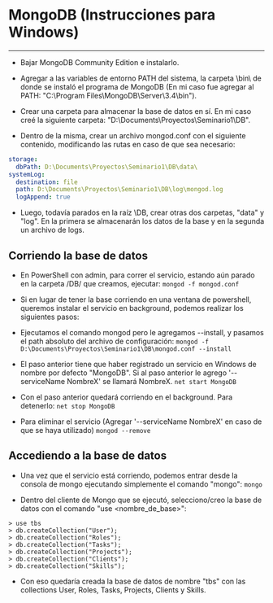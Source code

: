 # MongoDB (Instrucciones para Windows)
-------

- Bajar MongoDB Community Edition e instalarlo.
- Agregar a las variables de entorno PATH del sistema, la carpeta \bin\ de donde se instaló el programa de MongoDB (En mi caso fue agregar al PATH: "C:\Program Files\MongoDB\Server\3.4\bin").

- Crear una carpeta para almacenar la base de datos en sí. En mi caso creé la siguiente carpeta: "D:\Documents\Proyectos\Seminario1\DB\".
- Dentro de la misma, crear un archivo mongod.conf con el siguiente contenido, modificando las rutas en caso de que sea necesario:

```yaml
storage:
  dbPath: D:\Documents\Proyectos\Seminario1\DB\data\
systemLog:
  destination: file
  path: D:\Documents\Proyectos\Seminario1\DB\log\mongod.log
  logAppend: true
```

- Luego, todavía parados en la raíz \DB\, crear otras dos carpetas, "data" y "log". En la primera se almacenarán los datos de la base y en la segunda un archivo de logs.


Corriendo la base de datos
--------------------------

- En PowerShell con admin, para correr el servicio, estando aún parado en la carpeta /DB/ que creamos, ejecutar:
`mongod -f mongod.conf`

- Si en lugar de tener la base corriendo en una ventana de powershell, queremos instalar el servicio en background, podemos realizar los siguientes pasos:
- Ejecutamos el comando mongod pero le agregamos --install, y pasamos el path absoluto del archivo de configuración:
`mongod -f D:\Documents\Proyectos\Seminario1\DB\mongod.conf --install`

- El paso anterior tiene que haber registrado un servicio en Windows de nombre por defecto "MongoDB". Si al paso anterior le agrego '--serviceName NombreX' se llamará NombreX.
`net start MongoDB`

- Con el paso anterior quedará corriendo en el background. Para detenerlo:
`net stop MongoDB`

- Para eliminar el servicio (Agregar '--serviceName NombreX' en caso de que se haya utilizado)
`mongod --remove`

Accediendo a la base de datos
-----------------------------
- Una vez que el servicio está corriendo, podemos entrar desde la consola de mongo ejecutando simplemente el comando "mongo":
`mongo`

- Dentro del cliente de Mongo que se ejecutó, selecciono/creo la base de datos con el comando "use <nombre_de_base>":
```
> use tbs
> db.createCollection("User");
> db.createCollection("Roles");
> db.createCollection("Tasks");
> db.createCollection("Projects");
> db.createCollection("Clients");
> db.createCollection("Skills");
```

- Con eso quedaría creada la base de datos de nombre "tbs" con las collections User, Roles, Tasks, Projects, Clients y Skills.

